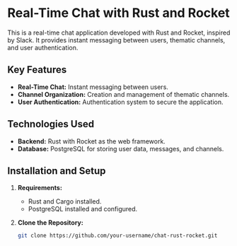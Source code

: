 # Real-Time Chat with Rust and Rocket

This is a real-time chat application developed with Rust and Rocket, inspired by Slack. It provides instant messaging between users, thematic channels, and user authentication.

## Key Features

- **Real-Time Chat:** Instant messaging between users.
- **Channel Organization:** Creation and management of thematic channels.
- **User Authentication:** Authentication system to secure the application.

## Technologies Used

- **Backend:** Rust with Rocket as the web framework.
- **Database:** PostgreSQL for storing user data, messages, and channels.

## Installation and Setup

1. **Requirements:**

   - Rust and Cargo installed.
   - PostgreSQL installed and configured.

2. **Clone the Repository:**
   ```bash
   git clone https://github.com/your-username/chat-rust-rocket.git
   ```
